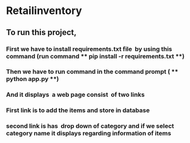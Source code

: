 # Retailinventory

## To run this project,
  ### First we have to install requirements.txt file  by using this command (run command ** pip install -r requirements.txt **)
### Then we have to run command in the command prompt ( ** python app.py **)
### And it displays  a web page consist  of two links
### First link is to add the items and store in database 
### second link is has  drop down of category and if we select category name it displays regarding information of items
